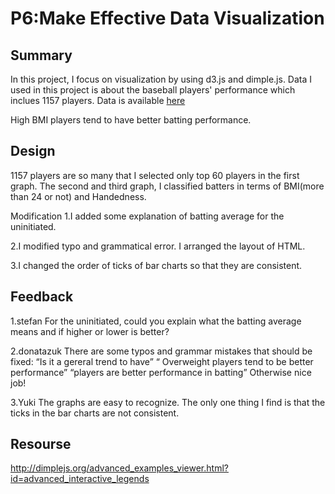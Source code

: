 # P6:Make Effective Data Visualization

## Summary
In this project, I focus on visualization by using d3.js and dimple.js.
Data I used in this project is about the baseball players' performance which inclues 1157 players.
Data is available [here](https://docs.google.com/document/d/1w7KhqotVi5eoKE3I_AZHbsxdr-NmcWsLTIiZrpxWx4w/pub?embedded=true)

High BMI players tend to have better batting performance.


## Design
1157 players are so many that I selected only top 60 players in the first graph.
The second and third graph, I classified batters in terms of BMI(more than 24 or not) and Handedness.

Modification
1.I added some explanation of batting average for the uninitiated.

2.I modified typo and grammatical error. I arranged the layout of HTML.

3.I changed the order of ticks of bar charts so that they are consistent.

## Feedback

1.stefan
For the uninitiated, could you explain what the batting average means and if higher or lower is better?

2.donatazuk
There are some typos and grammar mistakes that should be fixed:
“Is it a gereral trend to have”
“ Overweight players tend to be better performance”
“players are better performance in batting”
Otherwise nice job!

3.Yuki
The graphs are easy to recognize.
The only one thing I find is that the ticks in the bar charts are not consistent.

## Resourse
http://dimplejs.org/advanced_examples_viewer.html?id=advanced_interactive_legends